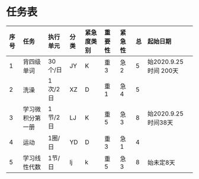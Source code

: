 # 任务表
|序号|任务|执行单元|分类|紧急度类别|重要性|紧急性|总|起始日期|
|:-|:-|:-|:-|:-|:-|:-|:-|:-|
1| 背四级单词 |30个/日 |JY| K| 重3| 急2|5| 始2020.9.25 时间 200天|
2| 洗澡|       1次/2日 |XZ| D| 重1| 急4| 5||
3| 学习微积分第一册| 1节/2日 |LJ| K| 重5| 急3|8| 始2020.9.25 时间38天|
4| 运动|1圈/日 |YD|D|重3|急1|4|
5| 学习线性代数|1节/日|lj|k|重5|急3|8|始未定8天|
